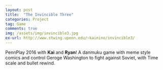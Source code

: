 ```yaml
---
layout: post
title:  "The Invincible Three"
categories: Project
tag: Game
comments: true
img: /assets/img/invincible3.jpg
ex-url: http://www.stwing.upenn.edu/~kainino/invincible3/
---
```

PennPlay 2016 with **Kai** and **Ryan**! A danmuku game with meme style comics and control Geroge Washington to fight against Soviet, with Time scale and bullet rewind. 



<!--more-->

